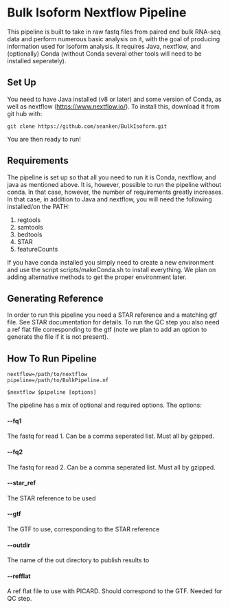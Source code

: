 # Bulk Isoform Nextflow Pipeline

This pipeline is built to take in raw fastq files from paired end bulk RNA-seq data and perform numerous basic analysis on it, with the goal of producing information used for Isoform analysis. It requires Java, nextflow, and (optionally) Conda (without Conda several other tools will need to be installed seperately). 

## Set Up

You need to have Java installed (v8 or later) and some version of Conda, as well as nextflow (https://www.nextflow.io/). To install this, download it from git hub with:
```
git clone https://github.com/seanken/BulkIsoform.git
```

You are then ready to run!


## Requirements

The pipeline is set up so that all you need to run it is Conda, nextflow, and java as mentioned above. It is, however, possible to run the pipeline without conda. In that case, however, the number of requirements greatly increases. In that case, in addition to Java and nextflow, you will need the following installed/on the PATH:
1) regtools 
2) samtools
3) bedtools
4) STAR
5) featureCounts

If you have conda installed you simply need to create a new environment and use the script scripts/makeConda.sh to install everything. We plan on adding alternative methods to get the proper environment later.

## Generating Reference

In order to run this pipeline you need a STAR reference and a matching gtf file. See STAR documentation for details. To run the QC step you also need a ref flat file corresponding to the gtf (note we plan to add an option to generate the file if it is not present).

## How To Run Pipeline

```
nextflow=/path/to/nextflow
pipeline=/path/to/BulkPipeline.nf

$nextflow $pipeline [options]
```

The pipeline has a mix of optional and required options. The options:

#### --fq1 
The fastq for read 1. Can be a comma seperated list. Must all by gzipped.
#### --fq2 
The fastq for read 2. Can be a comma seperated list. Must all by gzipped.
#### --star_ref 
The STAR reference to be used
#### --gtf 
The GTF to use, corresponding to the STAR reference
#### --outdir 
The name of the out directory to publish results to
#### --refflat 
A ref flat file to use with PICARD. Should correspond to the GTF. Needed for QC step.



